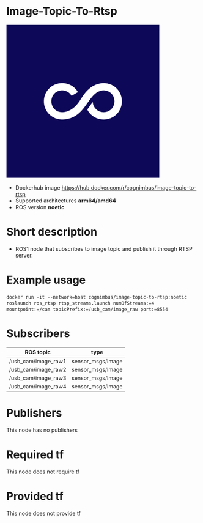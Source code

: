 # Image-Topic-To-Rtsp

<img src="./image-topic-to-rtsp/Cogniteam_CMYK_Social_white_on_aubergine.jpg" alt="image-topic-to-rtsp" width="400"/>

* Dockerhub image https://hub.docker.com/r/cognimbus/image-topic-to-rtsp
* Supported architectures <b>arm64/amd64</b>
* ROS version <b>noetic</b>

# Short description
* ROS1 node that subscribes to image topic and publish it through RTSP server.

# Example usage
```
docker run -it --network=host cognimbus/image-topic-to-rtsp:noetic roslaunch ros_rtsp rtsp_streams.launch numOfStreams:=4 mountpoint:=/cam topicPrefix:=/usb_cam/image_raw port:=8554
```

# Subscribers
ROS topic | type
--- | ---
/usb_cam/image_raw1 | sensor_msgs/Image
/usb_cam/image_raw2 | sensor_msgs/Image
/usb_cam/image_raw3 | sensor_msgs/Image
/usb_cam/image_raw4 | sensor_msgs/Image


# Publishers
This node has no publishers


# Required tf
This node does not require tf


# Provided tf
This node does not provide tf


